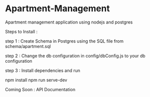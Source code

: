 # Apartment-Management
Apartment management application using nodejs and postgres 


Steps to Install :

step 1 :
Create Schema in Postgres using the SQL file from schema/apartment.sql

step 2 : 
Change the db configuration in config/dbConfig.js to your db configuration

step 3 :
Install dependencies and run 

npm install
npm run serve-dev



Coming Soon : API Documentation


